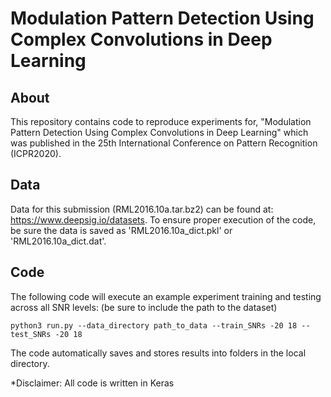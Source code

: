 # Modulation Pattern Detection Using Complex Convolutions in Deep Learning
## About
This repository contains code to reproduce experiments for, "Modulation Pattern Detection Using Complex Convolutions in Deep Learning" which was published in the 25th International Conference on Pattern Recognition (ICPR2020). 

## Data
Data for this submission (RML2016.10a.tar.bz2) can be found at: https://www.deepsig.io/datasets. To ensure proper execution of the code, be sure the data is saved as 'RML2016.10a_dict.pkl' or 'RML2016.10a_dict.dat'.

## Code

The following code will execute an example experiment training and testing across all SNR levels: (be sure to include the path to the dataset)
```
python3 run.py --data_directory path_to_data --train_SNRs -20 18 --test_SNRs -20 18 
```
The code automatically saves and stores results into folders in the local directory. 

*Disclaimer: All code is written in Keras
